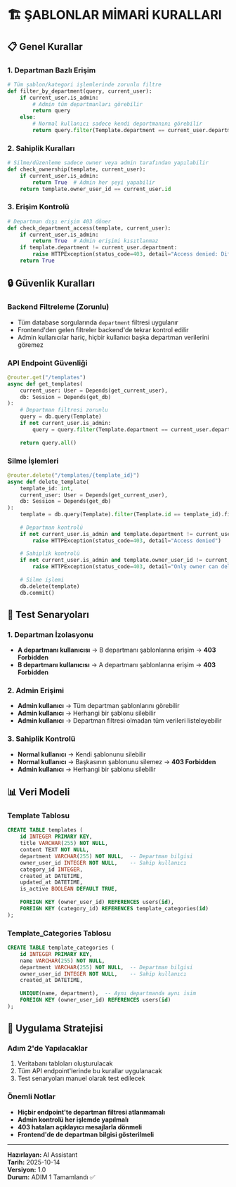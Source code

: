 # 🏗️ ŞABLONLAR MİMARİ KURALLARI

## 📋 Genel Kurallar

### 1. **Departman Bazlı Erişim**
```python
# Tüm şablon/kategori işlemlerinde zorunlu filtre
def filter_by_department(query, current_user):
    if current_user.is_admin:
        # Admin tüm departmanları görebilir
        return query
    else:
        # Normal kullanıcı sadece kendi departmanını görebilir
        return query.filter(Template.department == current_user.department)
```

### 2. **Sahiplik Kuralları**
```python
# Silme/düzenleme sadece owner veya admin tarafından yapılabilir
def check_ownership(template, current_user):
    if current_user.is_admin:
        return True  # Admin her şeyi yapabilir
    return template.owner_user_id == current_user.id
```

### 3. **Erişim Kontrolü**
```python
# Departman dışı erişim 403 döner
def check_department_access(template, current_user):
    if current_user.is_admin:
        return True  # Admin erişimi kısıtlanmaz
    if template.department != current_user.department:
        raise HTTPException(status_code=403, detail="Access denied: Different department")
    return True
```

## 🔒 Güvenlik Kuralları

### **Backend Filtreleme (Zorunlu)**
- Tüm database sorgularında `department` filtresi uygulanır
- Frontend'den gelen filtreler backend'de tekrar kontrol edilir
- Admin kullanıcılar hariç, hiçbir kullanıcı başka departman verilerini göremez

### **API Endpoint Güvenliği**
```python
@router.get("/templates")
async def get_templates(
    current_user: User = Depends(get_current_user),
    db: Session = Depends(get_db)
):
    # Departman filtresi zorunlu
    query = db.query(Template)
    if not current_user.is_admin:
        query = query.filter(Template.department == current_user.department)
    
    return query.all()
```

### **Silme İşlemleri**
```python
@router.delete("/templates/{template_id}")
async def delete_template(
    template_id: int,
    current_user: User = Depends(get_current_user),
    db: Session = Depends(get_db)
):
    template = db.query(Template).filter(Template.id == template_id).first()
    
    # Departman kontrolü
    if not current_user.is_admin and template.department != current_user.department:
        raise HTTPException(status_code=403, detail="Access denied")
    
    # Sahiplik kontrolü
    if not current_user.is_admin and template.owner_user_id != current_user.id:
        raise HTTPException(status_code=403, detail="Only owner can delete")
    
    # Silme işlemi
    db.delete(template)
    db.commit()
```

## 🧪 Test Senaryoları

### **1. Departman İzolasyonu**
- **A departmanı kullanıcısı** → B departmanı şablonlarına erişim → **403 Forbidden**
- **B departmanı kullanıcısı** → A departmanı şablonlarına erişim → **403 Forbidden**

### **2. Admin Erişimi**
- **Admin kullanıcı** → Tüm departman şablonlarını görebilir
- **Admin kullanıcı** → Herhangi bir şablonu silebilir
- **Admin kullanıcı** → Departman filtresi olmadan tüm verileri listeleyebilir

### **3. Sahiplik Kontrolü**
- **Normal kullanıcı** → Kendi şablonunu silebilir
- **Normal kullanıcı** → Başkasının şablonunu silemez → **403 Forbidden**
- **Admin kullanıcı** → Herhangi bir şablonu silebilir

## 📊 Veri Modeli

### **Template Tablosu**
```sql
CREATE TABLE templates (
    id INTEGER PRIMARY KEY,
    title VARCHAR(255) NOT NULL,
    content TEXT NOT NULL,
    department VARCHAR(255) NOT NULL,  -- Departman bilgisi
    owner_user_id INTEGER NOT NULL,    -- Sahip kullanıcı
    category_id INTEGER,
    created_at DATETIME,
    updated_at DATETIME,
    is_active BOOLEAN DEFAULT TRUE,
    
    FOREIGN KEY (owner_user_id) REFERENCES users(id),
    FOREIGN KEY (category_id) REFERENCES template_categories(id)
);
```

### **Template_Categories Tablosu**
```sql
CREATE TABLE template_categories (
    id INTEGER PRIMARY KEY,
    name VARCHAR(255) NOT NULL,
    department VARCHAR(255) NOT NULL,  -- Departman bilgisi
    owner_user_id INTEGER NOT NULL,    -- Sahip kullanıcı
    created_at DATETIME,
    
    UNIQUE(name, department),  -- Aynı departmanda aynı isim
    FOREIGN KEY (owner_user_id) REFERENCES users(id)
);
```

## 🚀 Uygulama Stratejisi

### **Adım 2'de Yapılacaklar**
1. Veritabanı tabloları oluşturulacak
2. Tüm API endpoint'lerinde bu kurallar uygulanacak
3. Test senaryoları manuel olarak test edilecek

### **Önemli Notlar**
- **Hiçbir endpoint'te departman filtresi atlanmamalı**
- **Admin kontrolü her işlemde yapılmalı**
- **403 hataları açıklayıcı mesajlarla dönmeli**
- **Frontend'de de departman bilgisi gösterilmeli**

---

**Hazırlayan:** AI Assistant  
**Tarih:** 2025-10-14  
**Versiyon:** 1.0  
**Durum:** ADIM 1 Tamamlandı ✅
